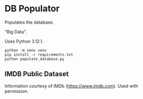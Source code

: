# DB Populator
Populates the database.

"Big Data".

Uses Python 3.12.1.

```
python -m venv venv
pip install -r requirements.txt
python populate_database.py
```

## IMDB Public Dataset
Information courtesy of
IMDb
(https://www.imdb.com).
Used with permission.